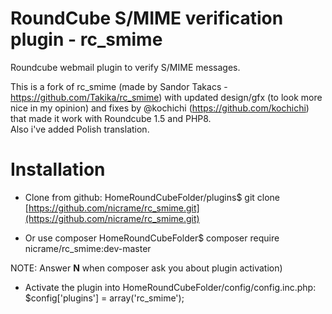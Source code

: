 RoundCube S/MIME verification plugin - rc_smime
===============================================

Roundcube webmail plugin to verify S/MIME messages.  

This is a fork of rc_smime (made by Sandor Takacs - https://github.com/Takika/rc_smime) with updated design/gfx (to look more nice in my opinion) and fixes by @kochichi (https://github.com/kochichi) that made it work with Roundcube 1.5 and PHP8.  
Also i've added Polish translation.
  
Installation
============
- Clone from github:
    HomeRoundCubeFolder/plugins$ git clone [https://github.com/nicrame/rc_smime.git](https://github.com/nicrame/rc_smime.git)
    
- Or use composer
     HomeRoundCubeFolder$ composer require nicrame/rc_smime:dev-master
     
 NOTE: Answer **N** when composer ask you about plugin activation)

- Activate the plugin into HomeRoundCubeFolder/config/config.inc.php:
    $config['plugins'] = array('rc_smime');
